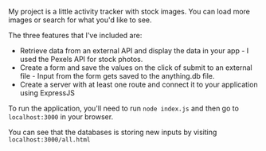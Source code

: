 My project is a little activity tracker with stock images. You can load more images or search for what you'd like to see. 


The three features that I've included are: 
* Retrieve data from an external API and display the data in your app - I used the Pexels API for stock photos.
* Create a form and save the values on the click of submit to an external file - Input from the form gets saved to the anything.db file. 
* Create a server with at least one route and connect it to your application using ExpressJS

To run the application, you'll need to run `node index.js` and then go to `localhost:3000` in your browser. 

You can see that the databases is storing new inputs by visiting `localhost:3000/all.html`